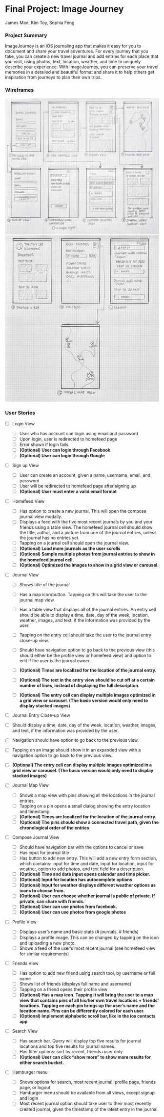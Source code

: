 # Final Project: Image Journey
James Man, Kim Toy, Sophia Feng

### Project Summary
ImageJourney is an iOS journaling app that makes it easy for you to document and share your travel adventures. For every journey that you take, you can create a new travel journal and add entries for each place that you visit, using photos, text, location, weather, and time to uniquely describe your experience. With ImageJourney, you can preserve your travel memories in a detailed and beautiful format and share it to help others get inspiration from journeys to plan their own trips. 

### Wireframes
<img src='/project_planning/wireframes-pt1.jpg?raw=true' title='Wireframes pt1' width='' alt='Wireframes pt1' />
<img src='/project_planning/wireframes-pt2.jpg?raw=true' title='Wireframes pt2' width='' alt='Wireframes pt2' />

### User Stories
- [ ] Login View
  - [ ] User who has account can login using email and password
  - [ ] Upon login, user is redirected to homefeed page
  - [ ] Error shown if login fails
  - [ ] **(Optional) User can login through Facebook**
  - [ ] **(Optional) User can login through Google**

- [ ] Sign up View
  - [ ] User can create an account, given a name, username, email, and password
  - [ ] User will be redirected to homefeed page after signing up
  - [ ] **(Optional) User must enter a valid email format**

- [ ] Homefeed View
  - [ ] Has option to create a new journal. This will open the compose journal view modally. 
  - [ ] Displays a feed with the five most recent journals by you and your friends using a table view. The homefeed journal cell should show the title, author, and a picture from one of the journal entries, unless the journal has no entries yet. 
  - [ ] Tapping on a journal cell should open the journal view. 
  - [ ] **(Optional) Load more journals as the user scrolls**
  - [ ] **(Optional) Sample multiple photos from journal entries to show in the homefeed journal cell.**
  - [ ] **(Optional) Optimized the images to show in a grid view or carousel.**

- [ ] Journal View
  - [ ] Shows title of the journal
  - [ ] Has a map icon/button. Tapping on this will take the user to the journal map view
  - [ ] Has a table view that displays all of the journal entries. An entry cell should be able to display a time, date, day of the week, location, weather, images, and text, if the information was provided by the user. 
  - [ ] Tapping on the entry cell should take the user to the journal entry close-up view. 
  - [ ] Should have navigation option to go back to the previous view (this should either be the profile view or homefeed view) and option to edit if the user is the journal owner. 
  
  - [ ] **(Optional) Times are localized for the location of the journal entry.**
  - [ ] **(Optional) The text in the entry view should be cut off at a certain number of lines, instead of displaying the full description.**
  - [ ] **(Optional) The entry cell can display multiple images optimized in a grid view or carousel. (The basic version would only need to display stacked images)**

- [ ]  Journal Entry Close-up View
  - [ ] Should display a time, date, day of the week, location, weather, images, and text, if the information was provided by the user. 
  - [ ] Navigation should have option to go back to the previous view. 
  - [ ] Tapping on an image should show it in an expanded view with a navigation option to go back to the previous view. 
  - [ ] **(Optional) The entry cell can display multiple images optimized in a grid view or carousel. (The basic version would only need to display stacked images)**

- [ ] Journal Map View
  - [ ] Shows a map view with pins showing all the locations in the journal entries. 
  - [ ] Tapping on a pin opens a small dialog showing the entry location and timestamp
  - [ ] **(Optional) Times are localized for the location of the journal entry.**
  - [ ] **(Optional) The pins should show a connected travel path, given the chronological order of the entries**

- [ ] Compose Journal View
  - [ ] Should have navigation bar with the options to cancel or save
  - [ ] Has input for journal title
  - [ ] Has button to add new entry. This will add a new entry form section, which contains: input for time and date, input for location, input for weather, option to add photos, and text field for a description. 
  - [ ] **(Optional) Time and date input opens calendar and time picker.**
  - [ ] **(Optional) Input for location has autocomplete options**
  - [ ] **(Optional) Input for weather displays different weather options as icons to choose from.**
  - [ ] **(Optional) User can choose whether journal is public of private. If private, can share with friends.**
  - [ ] **(Optional) User can use photos from facebook.**
  - [ ] **(Optional) User can use photos from google photos**

- [ ] Profile View
  - [ ] Displays user’s name and basic stats (# journals, # friends)
  - [ ] Displays a profile image. This can be changed by tapping on the icon and uploading a new photo. 
  - [ ] Shows a feed of the user’s most recent journal (see homefeed view for similar requirements)

- [ ] Friends View
  - [ ] Has option to add new friend using search tool, by username or full name
  - [ ] Shows list of friends (displays full name and username)
  - [ ] Tapping on a friend opens their profile view
  - [ ] **(Optional) Has a map icon. Tapping it will bring the user to a map view that contains pins of all his/her own travel locations + friends’ locations. Tapping on each pin brings up the user’s name and the location name. Pins can be differently colored for each user.**
  - [ ] **(Optional) Implement alphabetic scroll bar, like in the ios contacts app**

- [ ] Search View
  - [ ] Has search bar. Query will display top five results for journal locations and top five results for journal names. 
  - [ ] Has filter options: sort by recent, friends+user only
  - [ ] **(Optional) User can click “show more” to show more results for either search bucket.**

- [ ] Hamburger menu
  - [ ] Shows options for search, most recent journal, profile page, friends page, or logout
  - [ ] Hamburger menu should be available from all views, except signup and login
  - [ ] Most recent journal option should take user to their most recently created journal, given the timestamp of the latest entry in the journal. 
